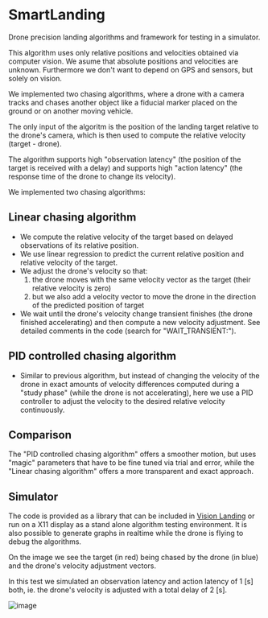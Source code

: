 # SmartLanding

Drone precision landing algorithms and framework for testing in a simulator.

This algorithm uses only relative positions and velocities obtained via computer vision.
We asume that absolute positions and velocities are unknown. Furthermore we don't want to depend on GPS and sensors, but solely on vision.

We implemented two chasing algorithms, where a drone with a camera tracks and chases another object like a fiducial marker placed on the ground or on another moving vehicle.

The only input of the algoritm is the position of the landing target relative to the drone's camera, which is then used to compute the relative velocity (target - drone).

The algorithm supports high "observation latency" (the position of the target is received with a delay) and supports high "action latency" (the response time of the drone to change its velocity).

We implemented two chasing algorithms:

## Linear chasing algorithm

- We compute the relative velocity of the target based on delayed observations of its relative position.
- We use linear regression to predict the current relative position and relative velocity of the target.
- We adjust the drone's velocity so that:
	1) the drone moves with the same velocity vector as the target (their relative velocity is zero)
	2) but we also add a velocity vector to move the drone in the direction of the predicted position of target
- We wait until the drone's velocity change transient finishes (the drone finished accelerating) and then compute a new velocity adjustment. See detailed comments in the code (search for "WAIT_TRANSIENT:").

## PID controlled chasing algorithm

- Similar to previous algorithm, but instead of changing the velocity of the drone in exact amounts of velocity differences computed during a "study phase" (while the drone is not accelerating), here we use a PID controller to adjust the velocity to the desired relative velocity continuously.

## Comparison

The "PID controlled chasing algorithm" offers a smoother motion, but uses "magic" parameters that have to be fine tuned via trial and error, while the "Linear chasing algorithm" offers a more transparent and exact approach.

## Simulator

The code is provided as a library that can be included in [Vision Landing](https://github.com/kripper/vision-landing-2) or run on a X11 display as a stand alone algorithm testing environment.
It is also possible to generate graphs in realtime while the drone is flying to debug the algorithms.

On the image we see the target (in red) being chased by the drone (in blue) and the drone's velocity adjustment vectors.

In this test we simulated an observation latency and action latency of 1 [s] both, ie. the drone's velocity is adjusted with a total delay of 2 [s].

![image](https://user-images.githubusercontent.com/1479804/228393293-d3638265-8aa2-4070-ba8f-86cea76d3262.png)

